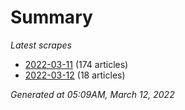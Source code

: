 # Summary
*Latest scrapes*
* [2022-03-11](https://github.com/nuuuwan/news_lk/blob/data/news_lk.2022-03-11.json) (174 articles)
* [2022-03-12](https://github.com/nuuuwan/news_lk/blob/data/news_lk.2022-03-12.json) (18 articles)

*Generated at 05:09AM, March 12, 2022*